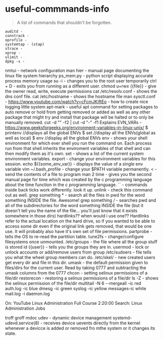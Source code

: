 # useful-commmands-info

> A list of commands that shouldn't be forgotten.

    auditd -
    conntrack -
    oprofile -
    systemtap - (stap)
    strace - 
    xprop -
    ulimit -
    dpkg -s -
    

nmtui - network configuration
man hier - manual page documenting the linux file system hierarchy
ps_mem.py - python script displaying accurate process memory usage
su -i - changes you to the root user temporarily
ctrl + D - exits you from running as a different user.
chmod u+rwx {{file}} - give the owner read, write, execute permissions
cat /etc/resolv.conf - shows the dns conf file.
cat /etc/hostname - shows the hostname file
man sysctl.conf - 
https://www.youtube.com/watch?v=cFcmJKiftEo - how to create nice logging little system
apt-mark - useful apt command for setting packages to auto remove or hold from getting removed or added as well as any other package that might try and install that package will be halted or to only be manually removed.
cut -d "" -f2 | cut -d "-" -f1
Explains EVN_VARs - https://www.geeksforgeeks.org/environment-variables-in-linux-unix/
$ printenv //displays all the global ENVs
$ set //display all the ENVs(global as well as local)
$ env //display all the global ENVs
env - shows your shell environment for which ever shell you run the command on. Each process run from that shell inherits the  enviroment variables of that shell and can then modify them as it's own.
set - shows a list of the current system environment variables.
export - change your environment variables for this session.
echo ${{some_env_var}} - displays the value of a single env variable 
vim ~/.bash_profile - change your $PATH variable permanently.
< - send the contents of a file to program
man 2 time - gives you the second manual page for time which was created by the c programming language about the time function in the c programming language.
`` - commands inside back ticks work differently. look it up.
unlink - check this command out as well.
grep something * - search all the files in pwd for the word something INSIDE the file. Awesome!
grep something */* - searches pwd and all of the subdirectories for the word something INSIDE the file (but it doesn't tell you the name of the file... you'll just know that it exists somewhere in those dirs)
hardlinks?? when would i use one?? Hardlinks refer to the actual location on the hard drive, so if you wanted to be able to access some dir even if the original link gets removed, that would be one use. It will probably also have it's own set of file permissions.
partprobe - tells the OS to re-read the partition table.
tune2fs - change/configure filesystems once unmounted.
/etc/groups - the file where all the group stuff is stored
id {{user}} - tells you the groups they are in.
usermod - lock or unlock accounts or add/remove users from group
/etc/sudoers - file tells you what the wheel group members can do.
/etc/skel/ - new created users get every dir and file in this dir.
umask - the default permission given to files/dirs for the current user. Read by taking 0777 and subtracting the umask columns from the 0777
chcon - setting selinux permissions of a file/dir
restorecon - restoring a selinux permissions of a file/dir
ls -Z - shows the selinux permission of the file/dir
multitail -N 6 --mergeall -ic red auth.log -ic blue dmesg -ic green syslog -ic yellow messages-ic white mail.log -i daemon.log



On: YouTube
Linux Administration Full Course 2:20:00
Search: Linux Administration Jobs 


troff
groff
mdoc
udev - dynamic device management
systemd-udevd.service(8) - receives device uevents directly from the kernel whenever a devicce is added or removed fro mthe system or it changes its state.
